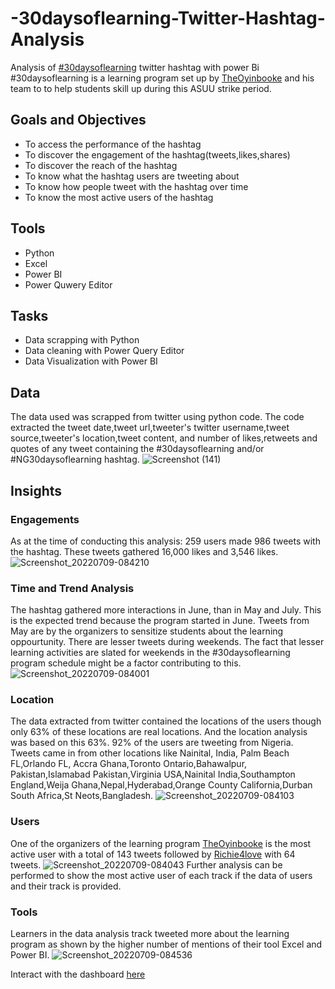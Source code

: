 # -30daysoflearning-Twitter-Hashtag-Analysis
Analysis of [#30daysoflearning](https://twitter.com/hashtag/30DaysOfLearning?t=7fIlvikFtrVBZLJyrNy7kg&s=09) twitter hashtag with power Bi
#30daysoflearning is a learning program set up by  [TheOyinbooke](https://www.bing.com/ck/a?!&&p=7c773d4a26aa5bdab9bb0d54542f8c46JmltdHM9MTY1NzQ3NzI2MSZpZ3VpZD1lYTExZmY4OS0yZGY5LTQ0NTItYmQ3Yy0xYWM1MzUyODRlZDYmaW5zaWQ9NTE3NQ&ptn=3&hsh=2&fclid=0d6b6270-007d-11ed-9fbe-958a85e5b5a9&u=a1aHR0cHM6Ly90d2l0dGVyLmNvbS9UaGVPeWluYm9va2U&ntb=1) and his team to to help students skill up during this ASUU strike period.
## Goals and Objectives
- To access the performance of the hashtag
- To discover the engagement of the hashtag(tweets,likes,shares)
- To discover the reach of the hashtag
- To know what the hashtag users are tweeting about
- To know how people tweet with the hashtag over time
- To know the most active users of the hashtag
## Tools
- Python
- Excel
- Power BI
- Power Quwery Editor
## Tasks 
- Data scrapping with Python
- Data cleaning with Power Query Editor
- Data Visualization with Power BI
## Data
The data used was scrapped from twitter using python code. The code extracted the tweet date,tweet url,tweeter's twitter username,tweet source,tweeter's location,tweet content, and number of likes,retweets and quotes of any tweet containing the #30daysoflearning and/or #NG30daysoflearning hashtag.
![Screenshot (141)](https://user-images.githubusercontent.com/107176991/178151811-4b98ddd2-9b66-4d05-8bb7-69002030010f.png)
## Insights
### Engagements
As at the time of conducting this analysis:
259 users made 986 tweets with the hashtag. These tweets gathered 16,000 likes and 3,546 likes.
![Screenshot_20220709-084210](https://user-images.githubusercontent.com/107176991/178153854-2a283832-3eef-4009-b6c4-b44705441a96.png)
### Time and Trend Analysis
The hashtag gathered more interactions in June, than in May and July. This is the expected trend because the program started in June. Tweets from May are by the organizers to sensitize students about the learning oppourtunity. 
There are lesser tweets during weekends. The fact that lesser learning activities are slated for weekends in the #30daysoflearning program schedule might be a factor contributing to this.
![Screenshot_20220709-084001](https://user-images.githubusercontent.com/107176991/178154338-678ba1a6-d42f-4964-8f77-41a27b82c5f8.png)
### Location 
The data extracted from twitter contained the locations of the users though only 63% of these locations are real locations. And the location analysis was based on this 63%. 92% of the users are tweeting from Nigeria. Tweets came in from other locations like Nainital, India, Palm Beach FL,Orlando FL, Accra Ghana,Toronto Ontario,Bahawalpur, Pakistan,Islamabad Pakistan,Virginia USA,Nainital India,Southampton England,Weija Ghana,Nepal,Hyderabad,Orange County California,Durban South Africa,St Neots,Bangladesh.
![Screenshot_20220709-084103](https://user-images.githubusercontent.com/107176991/178156074-2a31d27b-b311-448c-a401-2a389c787da5.png)
### Users
One of the organizers of the learning program [TheOyinbooke](https://www.bing.com/ck/a?!&&p=7c773d4a26aa5bdab9bb0d54542f8c46JmltdHM9MTY1NzQ3NzI2MSZpZ3VpZD1lYTExZmY4OS0yZGY5LTQ0NTItYmQ3Yy0xYWM1MzUyODRlZDYmaW5zaWQ9NTE3NQ&ptn=3&hsh=2&fclid=0d6b6270-007d-11ed-9fbe-958a85e5b5a9&u=a1aHR0cHM6Ly90d2l0dGVyLmNvbS9UaGVPeWluYm9va2U&ntb=1) is the most active user with a total of 143 tweets followed by [Richie4love](https://www.bing.com/ck/a?!&&p=a1684d25a729bb2d69cc0983f3565d6dJmltdHM9MTY1NzQ3NzM0NyZpZ3VpZD04YmEyNTZiNi00OGVkLTQ3OWUtYmRjZC0wMTAwZWVkZWI2NjYmaW5zaWQ9NTEyNg&ptn=3&hsh=2&fclid=4043821e-007d-11ed-8222-a517b4d2fe19&u=a1aHR0cHM6Ly90d2l0dGVyLmNvbS9SaWNoaWU0bG92ZQ&ntb=1) with 64 tweets. 
![Screenshot_20220709-084043](https://user-images.githubusercontent.com/107176991/178155916-7c461df4-ac3b-444b-978f-f9e75b9fabc0.png)
Further analysis can be performed to show the most active user of each track if the data of users and their track is provided.
### Tools
Learners in the data analysis track tweeted more about the learning program as shown by the higher number of mentions of their tool Excel and Power BI. 
![Screenshot_20220709-084536](https://user-images.githubusercontent.com/107176991/178156051-e6ef0862-29e8-4e1b-b106-b97b6608aaf1.png)

Interact with the dashboard [here](https://app.powerbi.com/view?r=eyJrIjoiMmEzZWM1MTMtNTk0Mi00YjFiLWJlOWQtMTQ3YWY3NTU0MTQ4IiwidCI6IjNjOWJiNWVjLTU3NmItNDY2NS05N2Y0LTlmNDBmYzQ1YTRjMiJ9)
